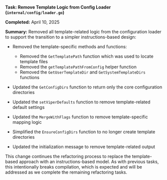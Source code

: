 **Task: Remove Template Logic from Config Loader (`internal/config/loader.go`)**

**Completed:** April 10, 2025

**Summary:**
Removed all template-related logic from the configuration loader to support the transition to a simpler instructions-based design:

- Removed the template-specific methods and functions:
  - Removed the `GetTemplatePath` function which was used to locate template files
  - Removed the `getTemplatePathFromConfig` helper function 
  - Removed the `GetUserTemplateDir` and `GetSystemTemplateDirs` functions
  
- Updated the `GetConfigDirs` function to return only the core configuration directories

- Updated the `setViperDefaults` function to remove template-related default settings

- Updated the `MergeWithFlags` function to remove template-specific mapping logic

- Simplified the `EnsureConfigDirs` function to no longer create template directories

- Updated the initialization message to remove template-related output

This change continues the refactoring process to replace the template-based approach with an instructions-based model. As with previous tasks, this intentionally breaks compilation, which is expected and will be addressed as we complete the remaining refactoring tasks.